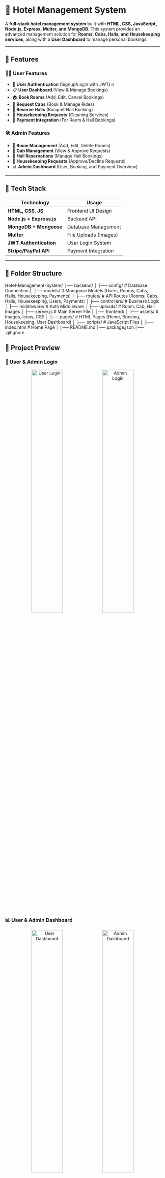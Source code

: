 # 🏨 Hotel Management System  

A **full-stack hotel management system** built with **HTML, CSS, JavaScript, Node.js, Express, Multer, and MongoDB**. This system provides an advanced management solution for **Rooms, Cabs, Halls, and Housekeeping services**, along with a **User Dashboard** to manage personal bookings.  

---

## 🌟 Features  

### 🧑‍💼 User Features  
- 🔐 **User Authentication** (Signup/Login with JWT)  n 
- 📋 **User Dashboard** (View & Manage Bookings)  
- 🏠 **Book Rooms** (Add, Edit, Cancel Bookings)  
- 🚖 **Request Cabs** (Book & Manage Rides)  
- 🎉 **Reserve Halls** (Banquet Hall Booking)  
- 🧹 **Housekeeping Requests** (Cleaning Services)  
- 🛒 **Payment Integration** (For Room & Hall Bookings)  

### 🛠️ Admin Features  
- 📂 **Room Management** (Add, Edit, Delete Rooms)  
- 🚖 **Cab Management** (View & Approve Requests)  
- 🎉 **Hall Reservations** (Manage Hall Bookings)  
- 🧹 **Housekeeping Requests** (Approve/Decline Requests)  
- 📊 **Admin Dashboard** (User, Booking, and Payment Overview)  

---

## 🚀 Tech Stack  

| **Technology**       | **Usage**                |  
|----------------------|-------------------------|  
| **HTML, CSS, JS**    | Frontend UI Design       |  
| **Node.js + Express.js** | Backend API         |  
| **MongoDB + Mongoose** | Database Management   |  
| **Multer**           | File Uploads (Images)   |  
| **JWT Authentication** | User Login System     |  
| **Stripe/PayPal API** | Payment Integration    |  

---

## 📂 Folder Structure  

Hotel-Management-System/
│── backend/
│ ├── config/ # Database Connection
│ ├── models/ # Mongoose Models (Users, Rooms, Cabs, Halls, Housekeeping, Payments)
│ ├── routes/ # API Routes (Rooms, Cabs, Halls, Housekeeping, Users, Payments)
│ ├── controllers/ # Business Logic
│ ├── middleware/ # Auth Middleware
│ ├── uploads/ # Room, Cab, Hall Images
│ ├── server.js # Main Server File
│
│── frontend/
│ ├── assets/ # Images, Icons, CSS
│ ├── pages/ # HTML Pages (Home, Booking, Housekeeping, User Dashboard)
│ ├── scripts/ # JavaScript Files
│ ├── index.html # Home Page
│
│── README.md
│── package.json
│── .gitignore


## 📂 Project Preview  

### 🔐 User & Admin Login  
<p align="center">
  <img src="screenshots/user-login.png" width="45%" alt="User Login">
  <img src="screenshots/admin-login.png" width="45%" alt="Admin Login">
</p>  

### 📊 User & Admin Dashboard  
<p align="center">
  <img src="screenshots/user-dashboard.png" width="45%" alt="User Dashboard">
  <img src="screenshots/admin-dashboard.png" width="45%" alt="Admin Dashboard">
</p>  

### 🏨 Hotel Section & 📅 Booking Section  
<p align="center">
  <img src="screenshots/hotel-section.png" width="45%" alt="Hotel Section">
  <img src="screenshots/booking-section.png" width="45%" alt="Booking Section">
</p>  

### 🧹 Housekeeping Request Section  
<p align="center">
  <img src="screenshots/housekeeping.png" width="90%" alt="Housekeeping Request Section">
</p>  

---



---

## 🔧 Installation & Setup  

### **Step 1: Clone the Repository**  
```bash
git clone https://github.com/rahulpatel51/Hotel-Management-System.git
cd Hotel-Management-System

Step 2: Setup Backend
cd backend/Admin
npm install  # Install dependencies

Run the backend server:
npm start
The Admin backend server will run on http://localhost:5000.

Step 3: Setup Backend
cd backend/User
npm install  # Install dependencies

Run the backend server:
npm start
The Admin backend server will run on http://localhost:5001.

🚀 Happy Coding! 😊✨
